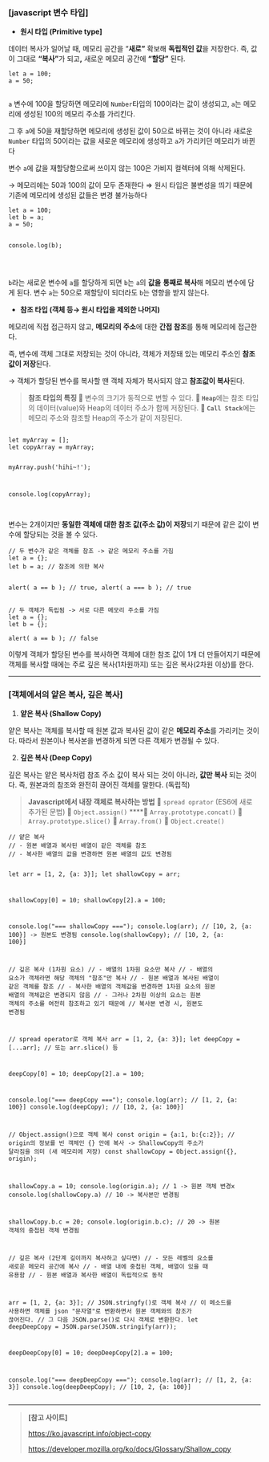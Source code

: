 <h3 id="javascript-변수-타입"><strong>[javascript 변수 타입]</strong></h3>
<ul>
<li><strong>원시 타입 (Primitive type]</strong></li>
</ul>
<p>데이터 복사가 일어날 때, 메모리 공간을 “<strong>새로”</strong> 확보해 <strong>독립적인 값</strong>을 저장한다.
즉, 값이 그대로 <strong>“복사”</strong>가 되고<strong>,</strong>  새로운 메모리 공간에 <strong>“할당”</strong> 된다.</p>
<pre><code class="language-jsx">let a = 100;
a = 50;</code></pre>
<p><img alt="" src="https://velog.velcdn.com/images/so356hot/post/adcae96b-0a8a-4221-a993-553a7cad4d39/image.png" /></p>
<p><code>a</code> 변수에 100을 할당하면 메모리에 <code>Number</code>타입의 100이라는 값이 생성되고, <code>a</code>는 메모리에 생성된 100의 메모리 주소를 가리킨다. </p>
<p>그 후 <code>a</code>에 50을 재할당하면 메모리에 생성된 값이 50으로 바뀌는 것이 아니라 새로운 <code>Number</code> 타입의 50이라는 값을 새로운 메모리에 생성하고 <code>a</code>가 가리키던 메모리가 바뀐다</p>
<p>변수 <code>a</code>에 값을 재할당함으로써 쓰이지 않는 100은 가비지 컬렉터에 의해 삭제된다.</p>
<p>→ 메모리에는 50과 100의 값이 모두 존재한다
⇒ 원시 타입은 불변성을 띄기 때문에 기존에 메모리에 생성된 값들은 변경 불가능하다</p>
<pre><code class="language-jsx">let a = 100;
let b = a;
a = 50;

console.log(b);</code></pre>
<p><img alt="" src="https://velog.velcdn.com/images/so356hot/post/e9f569d2-3a33-466b-80b1-cd19962fb2d4/image.png" /></p>
<p><img alt="" src="https://velog.velcdn.com/images/so356hot/post/ba005931-d4a7-46e9-bbf6-51ab9facda5f/image.png" /></p>
<p><code>b</code>라는 새로운 변수에 <code>a</code>를 할당하게 되면 <code>b</code>는 <code>a</code>의 <strong>값을</strong> <strong>통째로 복사</strong>해 메모리 변수에 담게 된다. 
변수 <code>a</code>는 50으로 재할당이 되더라도 <code>b</code>는 영향을 받지 않는다.</p>
<ul>
<li><strong>참조 타입 (객체 등→ 원시 타입을 제외한 나머지)</strong></li>
</ul>
<p>메모리에 직접 접근하지 않고, <strong>메모리의 주소</strong>에 대한 <strong>간접 참조</strong>를 통해 메모리에 접근한다.</p>
<p>즉, 변수에 객체 그대로 저장되는 것이 아니라, 객체가 저장돼 있는 메모리 주소인 <strong>참조 값이 저장</strong>된다. </p>
<p>→ 객체가 할당된 변수를 복사할 땐 객체 자체가 복사되지 않고 <strong>참조값이 복사</strong>된다.</p>
<blockquote>
<p><strong>참조 타입의 특징
💨</strong> 변수의 크기가 동적으로 변할 수 있다.
<strong>💨 <code>Heap</code></strong>에는 참조 타입의 데이터(value)와 Heap의 데이터 주소가 함께 저장된다.
<strong>💨 <code>Call Stack</code></strong>에는 메모리 주소와 참조할 Heap의 주소가 같이 저장된다.</p>
</blockquote>
<p><img alt="" src="https://velog.velcdn.com/images/so356hot/post/76e635a9-ecf6-410e-a3b4-3bd160e3f503/image.png" /></p>
<pre><code class="language-jsx">let myArray = [];
let copyArray = myArray;

myArray.push('hihi~!');

console.log(copyArray);</code></pre>
<p><img alt="" src="https://velog.velcdn.com/images/so356hot/post/c02c170c-3545-4593-af73-c113b710d341/image.png" /></p>
<p>변수는 2개이지만 <strong>동일한 객체에 대한 참조 값(주소 값)이 저장</strong>되기 때문에 같은 값이 변수에 할당되는 것을 볼 수 있다.</p>
<pre><code class="language-jsx">// 두 변수가 같은 객체를 참조 -&gt; 같은 메모리 주소를 가짐
let a = {};
let b = a; // 참조에 의한 복사

alert( a == b ); // true,
alert( a === b ); // true</code></pre>
<pre><code class="language-jsx">// 두 객체가 독립됨 -&gt; 서로 다른 메모리 주소를 가짐
let a = {};
let b = {};

alert( a == b ); // false</code></pre>
<p>이렇게 객체가 할당된 변수를 복사하면 객체에 대한 참조 값이 1개 더 만들어지기 때문에 
객체를 복사할 때에는 주로 깊은 복사(1차원까지) 또는 깊은 복사(2차원 이상)를 한다.</p>
<hr />
<h3 id="객체에서의-얕은-복사-깊은-복사"><strong>[객체에서의 얕은 복사, 깊은 복사]</strong></h3>
<ol>
<li><strong>얕은 복사 (Shallow Copy)</strong></li>
</ol>
<p>얕은 복사는 객체를 복사할 때 원본 값과 복사된 값이 같은 <strong>메모리 주소</strong>를 가리키는 것이다. 
따라서 원본이나 복사본을 변경하게 되면 다른 객체가 변경될 수 있다. </p>
<ol start="2">
<li><strong>깊은 복사 (Deep Copy)</strong></li>
</ol>
<p>깊은 복사는 얕은 복사처럼 참조 주소 값이 복사 되는 것이 아니라, <strong>값만 복사</strong> 되는 것이다.
즉, 원본과의 참조와 완전히 끊어진 객체를 말한다. (독립적)</p>
<blockquote>
<p><strong>Javascript에서 내장 객체로 복사하는 방법</strong>
💨 <code>spread oprator</code> (ES6에 새로 추가된 문법)
💨 <code>Object.assign()</code>
****💨 <code>Array.prototype.concat()</code>
💨 <code>Array.prototype.slice()</code>
💨 <code>Array.from()</code>
💨 <code>Object.create()</code></p>
</blockquote>
<pre><code class="language-jsx">// 얕은 복사
// - 원본 배열과 복사된 배열이 같은 객체를 참조
// - 복사한 배열의 값을 변경하면 원본 배열의 값도 변경됨

let arr = [1, 2, {a: 3}];
let shallowCopy = arr; 

shallowCopy[0] = 10;
shallowCopy[2].a = 100;

console.log(&quot;=== shallowCopy ===&quot;);
console.log(arr); // [10, 2, {a: 100}] -&gt; 원본도 변경됨
console.log(shallowCopy);   // [10, 2, {a: 100}]

// 깊은 복사 (1차원 요소)
// - 배열의 1차원 요소만 복사
// - 배열의 요소가 객체라면 해당 객체의 &quot;참조&quot;만 복사
// - 원본 배열과 복사된 배열이 같은 객체를 참조
// - 복사한 배열의 객체값을 변경하면 1차원 요소의 원본 배열의 객체값은 변경되지 않음
// - 그러나 2차원 이상의 요소는 원본 객체의 주소를 여전히 참조하고 있기 때문에 
// 복사본 변경 시, 원본도 변경됨

// spread operator로 객체 복사
arr = [1, 2, {a: 3}];
let deepCopy = [...arr];  // 또는 arr.slice() 등 

deepCopy[0] = 10;
deepCopy[2].a = 100;

console.log(&quot;=== deepCopy ===&quot;);
console.log(arr); // [1, 2, {a: 100}]
console.log(deepCopy);   // [10, 2, {a: 100}]

// Object.assign()으로 객체 복사
const origin = {a:1, b:{c:2}};
// origin의 정보를 빈 객체인 {} 안에 복사 -&gt; ShallowCopy의 주소가 달라짐을 의미 (새 메모리에 저장)
const shallowCopy = Object.assign({}, origin); 

shallowCopy.a = 10;
console.log(origin.a);  // 1 -&gt; 원본 객체 변경x
console.log(shallowCopy.a) // 10 -&gt; 복사본만 변경됨

shallowCopy.b.c = 20;
console.log(origin.b.c); // 20 -&gt; 원본 객체의 중첩된 객체 변경됨

// 깊은 복사 (2단계 깊이까지 복사하고 싶다면)
// - 모든 레벨의 요소를 새로운 메모리 공간에 복사
// - 배열 내에 중첩된 객체, 배열이 있을 때 유용함
// - 원본 배열과 복사한 배열이 독립적으로 동작

arr = [1, 2, {a: 3}];
// JSON.stringfy()로 객체 복사
// 이 메소드를 사용하면 객체를 json &quot;문자열&quot;로 변환하면서 원본 객체와의 참조가 끊어진다.
// 그 다음 JSON.parse()로 다시 객체로 변환한다.
let deepDeepCopy = JSON.parse(JSON.stringify(arr));

deepDeepCopy[0] = 10;
deepDeepCopy[2].a = 100;

console.log(&quot;=== deepDeepCopy ===&quot;);
console.log(arr); // [1, 2, {a: 3}]
console.log(deepDeepCopy);   // [10, 2, {a: 100}]</code></pre>
<hr />
<blockquote>
<p><strong>[참고 사이트]</strong></p>
<p><a href="https://ko.javascript.info/object-copy">https://ko.javascript.info/object-copy</a></p>
<p><a href="https://developer.mozilla.org/ko/docs/Glossary/Shallow_copy">https://developer.mozilla.org/ko/docs/Glossary/Shallow_copy</a></p>
</blockquote>